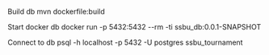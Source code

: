 Build db
mvn dockerfile:build

Start docker db
docker run -p 5432:5432 --rm -ti ssbu_db:0.0.1-SNAPSHOT

Connect to db
psql -h localhost -p 5432 -U postgres ssbu_tournament
